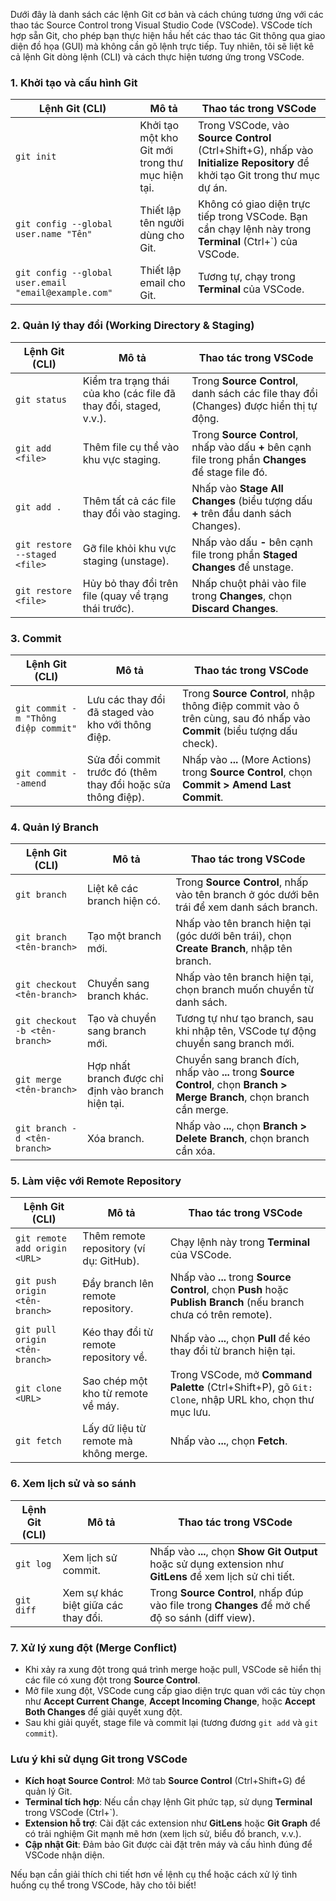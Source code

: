 Dưới đây là danh sách các lệnh Git cơ bản và cách chúng tương ứng với các thao tác Source Control trong Visual Studio Code (VSCode). VSCode tích hợp sẵn Git, cho phép bạn thực hiện hầu hết các thao tác Git thông qua giao diện đồ họa (GUI) mà không cần gõ lệnh trực tiếp. Tuy nhiên, tôi sẽ liệt kê cả lệnh Git dòng lệnh (CLI) và cách thực hiện tương ứng trong VSCode.

### 1. Khởi tạo và cấu hình Git

| **Lệnh Git (CLI)**                                   | **Mô tả**                                        | **Thao tác trong VSCode**                                                                                                    |
| ---------------------------------------------------- | ------------------------------------------------ | ---------------------------------------------------------------------------------------------------------------------------- |
| `git init`                                           | Khởi tạo một kho Git mới trong thư mục hiện tại. | Trong VSCode, vào **Source Control** (Ctrl+Shift+G), nhấp vào **Initialize Repository** để khởi tạo Git trong thư mục dự án. |
| `git config --global user.name "Tên"`                | Thiết lập tên người dùng cho Git.                | Không có giao diện trực tiếp trong VSCode. Bạn cần chạy lệnh này trong **Terminal** (Ctrl+`) của VSCode.                     |
| `git config --global user.email "email@example.com"` | Thiết lập email cho Git.                         | Tương tự, chạy trong **Terminal** của VSCode.                                                                                |

### 2. Quản lý thay đổi (Working Directory & Staging)

| **Lệnh Git (CLI)**            | **Mô tả**                                                         | **Thao tác trong VSCode**                                                                           |
| ----------------------------- | ----------------------------------------------------------------- | --------------------------------------------------------------------------------------------------- |
| `git status`                  | Kiểm tra trạng thái của kho (các file đã thay đổi, staged, v.v.). | Trong **Source Control**, danh sách các file thay đổi (Changes) được hiển thị tự động.              |
| `git add <file>`              | Thêm file cụ thể vào khu vực staging.                             | Trong **Source Control**, nhấp vào dấu **+** bên cạnh file trong phần **Changes** để stage file đó. |
| `git add .`                   | Thêm tất cả các file thay đổi vào staging.                        | Nhấp vào **Stage All Changes** (biểu tượng dấu **+** trên đầu danh sách Changes).                   |
| `git restore --staged <file>` | Gỡ file khỏi khu vực staging (unstage).                           | Nhấp vào dấu **-** bên cạnh file trong phần **Staged Changes** để unstage.                          |
| `git restore <file>`          | Hủy bỏ thay đổi trên file (quay về trạng thái trước).             | Nhấp chuột phải vào file trong **Changes**, chọn **Discard Changes**.                               |

### 3. Commit

| **Lệnh Git (CLI)**                  | **Mô tả**                                                    | **Thao tác trong VSCode**                                                                                            |
| ----------------------------------- | ------------------------------------------------------------ | -------------------------------------------------------------------------------------------------------------------- |
| `git commit -m "Thông điệp commit"` | Lưu các thay đổi đã staged vào kho với thông điệp.           | Trong **Source Control**, nhập thông điệp commit vào ô trên cùng, sau đó nhấp vào **Commit** (biểu tượng dấu check). |
| `git commit --amend`                | Sửa đổi commit trước đó (thêm thay đổi hoặc sửa thông điệp). | Nhấp vào **...** (More Actions) trong **Source Control**, chọn **Commit > Amend Last Commit**.                       |

### 4. Quản lý Branch

| **Lệnh Git (CLI)**             | **Mô tả**                                          | **Thao tác trong VSCode**                                                                                                  |
| ------------------------------ | -------------------------------------------------- | -------------------------------------------------------------------------------------------------------------------------- |
| `git branch`                   | Liệt kê các branch hiện có.                        | Trong **Source Control**, nhấp vào tên branch ở góc dưới bên trái để xem danh sách branch.                                 |
| `git branch <tên-branch>`      | Tạo một branch mới.                                | Nhấp vào tên branch hiện tại (góc dưới bên trái), chọn **Create Branch**, nhập tên branch.                                 |
| `git checkout <tên-branch>`    | Chuyển sang branch khác.                           | Nhấp vào tên branch hiện tại, chọn branch muốn chuyển từ danh sách.                                                        |
| `git checkout -b <tên-branch>` | Tạo và chuyển sang branch mới.                     | Tương tự như tạo branch, sau khi nhập tên, VSCode tự động chuyển sang branch mới.                                          |
| `git merge <tên-branch>`       | Hợp nhất branch được chỉ định vào branch hiện tại. | Chuyển sang branch đích, nhấp vào **...** trong **Source Control**, chọn **Branch > Merge Branch**, chọn branch cần merge. |
| `git branch -d <tên-branch>`   | Xóa branch.                                        | Nhấp vào **...**, chọn **Branch > Delete Branch**, chọn branch cần xóa.                                                    |

### 5. Làm việc với Remote Repository

| **Lệnh Git (CLI)**             | **Mô tả**                               | **Thao tác trong VSCode**                                                                                          |
| ------------------------------ | --------------------------------------- | ------------------------------------------------------------------------------------------------------------------ |
| `git remote add origin <URL>`  | Thêm remote repository (ví dụ: GitHub). | Chạy lệnh này trong **Terminal** của VSCode.                                                                       |
| `git push origin <tên-branch>` | Đẩy branch lên remote repository.       | Nhấp vào **...** trong **Source Control**, chọn **Push** hoặc **Publish Branch** (nếu branch chưa có trên remote). |
| `git pull origin <tên-branch>` | Kéo thay đổi từ remote repository về.   | Nhấp vào **...**, chọn **Pull** để kéo thay đổi từ branch hiện tại.                                                |
| `git clone <URL>`              | Sao chép một kho từ remote về máy.      | Trong VSCode, mở **Command Palette** (Ctrl+Shift+P), gõ `Git: Clone`, nhập URL kho, chọn thư mục lưu.              |
| `git fetch`                    | Lấy dữ liệu từ remote mà không merge.   | Nhấp vào **...**, chọn **Fetch**.                                                                                  |

### 6. Xem lịch sử và so sánh

| **Lệnh Git (CLI)** | **Mô tả**                           | **Thao tác trong VSCode**                                                                                  |
| ------------------ | ----------------------------------- | ---------------------------------------------------------------------------------------------------------- |
| `git log`          | Xem lịch sử commit.                 | Nhấp vào **...**, chọn **Show Git Output** hoặc sử dụng extension như **GitLens** để xem lịch sử chi tiết. |
| `git diff`         | Xem sự khác biệt giữa các thay đổi. | Trong **Source Control**, nhấp đúp vào file trong **Changes** để mở chế độ so sánh (diff view).            |

### 7. Xử lý xung đột (Merge Conflict)

- Khi xảy ra xung đột trong quá trình merge hoặc pull, VSCode sẽ hiển thị các file có xung đột trong **Source Control**.
- Mở file xung đột, VSCode cung cấp giao diện trực quan với các tùy chọn như **Accept Current Change**, **Accept Incoming Change**, hoặc **Accept Both Changes** để giải quyết xung đột.
- Sau khi giải quyết, stage file và commit lại (tương đương `git add` và `git commit`).

### Lưu ý khi sử dụng Git trong VSCode

- **Kích hoạt Source Control**: Mở tab **Source Control** (Ctrl+Shift+G) để quản lý Git.
- **Terminal tích hợp**: Nếu cần chạy lệnh Git phức tạp, sử dụng **Terminal** trong VSCode (Ctrl+`).
- **Extension hỗ trợ**: Cài đặt các extension như **GitLens** hoặc **Git Graph** để có trải nghiệm Git mạnh mẽ hơn (xem lịch sử, biểu đồ branch, v.v.).
- **Cập nhật Git**: Đảm bảo Git được cài đặt trên máy và cấu hình đúng để VSCode nhận diện.

Nếu bạn cần giải thích chi tiết hơn về lệnh cụ thể hoặc cách xử lý tình huống cụ thể trong VSCode, hãy cho tôi biết!

